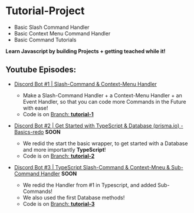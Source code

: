 # Tutorial-Project
- Basic Slash Command Handler
- Basic Context Menu Command Handler
- Basic Command Tutorials

**Learn Javascript by building Projects + getting teached while it!**

## Youtube Episodes:
  - [Discord Bot #1 | Slash-Command & Context-Menu Handler](https://youtu.be/mVz_uzWWy6Y)
     - Make a Slash-Command Handler + a Context-Menu Handler + an Event Handler, so that you can code more Commands in the Future with ease!
     - Code is on [Branch: **tutorial-1**](https://github.com/Tomato6966/Tutorial-Project/tree/tutorial-1)

  - [Discord Bot #2 | Get Started with TypeScript & Database (prisma.io) - Basics-redo]() **SOON**
     - We redid the start the basic wrapper, to get started with a Database and more importantly **TypeScript**!
     - Code is on [Branch: **tutorial-2**](https://github.com/Tomato6966/Tutorial-Project/tree/tutorial-2)
     
  - [Discord Bot #3 | TypeScript Slash-Command & Context-Mneu & Sub-Command Handler]() **SOON**
     - We redid the Handler from #1 in Typescript, and added Sub-Commands!
     - We also used the first Database methods!
     - Code is on [Branch: **tutorial-3**](https://github.com/Tomato6966/Tutorial-Project/tree/tutorial-3)
     
